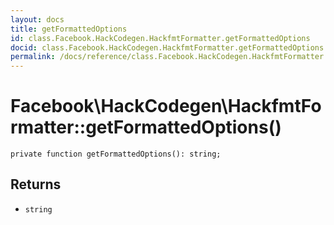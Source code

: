 ```yaml
---
layout: docs
title: getFormattedOptions
id: class.Facebook.HackCodegen.HackfmtFormatter.getFormattedOptions
docid: class.Facebook.HackCodegen.HackfmtFormatter.getFormattedOptions
permalink: /docs/reference/class.Facebook.HackCodegen.HackfmtFormatter.getFormattedOptions.md
---
```

# Facebook\\HackCodegen\\HackfmtFormatter::getFormattedOptions()




``` Hack
private function getFormattedOptions(): string;
```




## Returns




- ` string `